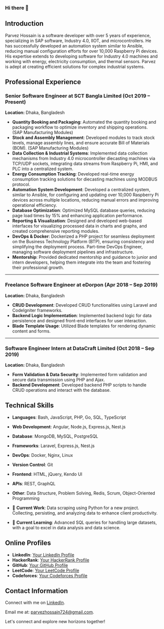 ### Hi there 👋

## Introduction

Parvez Hossain is a software developer with over 5 years of experience, specializing in SAP software, Industry
4.0, IIOT, and microcontrollers. He has successfully developed an automation system similar to Ansible,
reducing manual configuration efforts for over 10,000 Raspberry Pi devices. His expertise extends to
developing software for Industry 4.0 machines and working with energy, electricity consumption, and thermal
sensors. Parvez is adept at creating efficient solutions for complex industrial systems.

## Professional Experience

### Senior Software Engineer at SCT Bangla Limited (Oct 2019 – Present)  
**Location:** Dhaka, Bangladesh

- **Quantity Booking and Packaging**: Automated the quantity booking and packaging workflow to optimize inventory and shipping operations. (SAP Manufacturing Modules)
- **Stock and Assembly Management**: Developed modules to track stock levels, manage assembly lines, and ensure accurate Bill of Materials (BOM). (SAP Manufacturing Modules)
- **Data Collection & Industrial Systems**: Implemented data collection mechanisms from Industry 4.0 microcontroller diecasting machines via TCP/UDP sockets, integrating data streams from Raspberry Pi, HMI, and PLC into a centralized system.
- **Energy Consumption Tracking**: Developed real-time energy consumption tracking solutions for diecasting machines using MODBUS protocol.
- **Automation System Development**: Developed a centralized system, similar to Ansible, for configuring and updating over 10,000 Raspberry Pi devices across multiple locations, reducing manual errors and improving operational efficiency.
- **Database Optimization**: Optimized MySQL database queries, reducing page load times by 15% and enhancing application performance.
- **Reporting & Visualization**: Designed and developed web-based interfaces for visualizing processed data in charts and graphs, and created comprehensive reporting modules.
- **DevOps & Docker**: Dockerized a PHP project for seamless deployment on the Business Technology Platform (BTP), ensuring consistency and simplifying the deployment process. Part-time DevOps Engineer, managing software deployment pipelines and infrastructure.
- **Mentorship**: Provided dedicated mentorship and guidance to junior and intern developers, helping them integrate into the team and fostering their professional growth.

---

### Freelance Software Engineer at eDorpon (Apr 2018 – Sep 2019)  
**Location:** Dhaka, Bangladesh

- **CRUD Development**: Developed CRUD functionalities using Laravel and CodeIgniter frameworks.
- **Backend Logic Implementation**: Implemented backend logic for data persistence and designed front-end interfaces for user interaction.
- **Blade Template Usage**: Utilized Blade templates for rendering dynamic content and forms.

---

### Software Engineer Intern at DataCraft Limited (Oct 2018 – Sep 2019)  
**Location:** Dhaka, Bangladesh

- **Form Validation & Data Security**: Implemented form validation and secure data transmission using PHP and Ajax.
- **Backend Development**: Developed backend PHP scripts to handle CRUD operations and interact with the database.




## Technical Skills

- **Languages**: Bash, JavaScript, PHP, Go, SQL, TypeScript
- **Web Development**: Angular, Node.js, Express.js, Nest.js
- **Database**: MongoDB, MySQL, PostgreSQL
- **Frameworks**: Laravel, Express.js, Nest.js
- **DevOps**: Docker, Nginx, Linux
- **Version Control**: Git
- **Frontend**: HTML, jQuery, Kendo UI
- **APIs**: REST, GraphQL
- **Other**: Data Structure, Problem Solving, Redis, Scrum, Object-Oriented Programming

- 🔭 **Current Work**: Data scraping using Python for a new project. Collecting, persisting, and analyzing data to enhance client productivity.

- 🌱 **Current Learning**: Advanced SQL queries for handling large datasets, with a goal to excel in data analysis and data science.

## Online Profiles

- **LinkedIn**: [Your LinkedIn Profile](https://www.linkedin.com/in/parvez-hossain)
- **HackerRank**: [Your HackerRank Profile](https://www.hackerrank.com/profile/Parvez_Java)
- **GitHub**: [Your GitHub Profile](https://github.com/ParvezHossain)
- **LeetCode**: [Your LeetCode Profile](https://leetcode.com/your-profile)
- **Codeforces**: [Your Codeforces Profile](https://codeforces.com/profile/your-profile)


## Contact Information

Connect with me on [LinkedIn](https://www.linkedin.com/in/parvez-hossain).

Email me at: [parvezhossain724@gmail.com](mailto:parvezhossain724@gmail.com).


Let's connect and explore new horizons together!

<!--
**ParvezHossain/ParvezHossain** is a ✨ _special_ ✨ repository because its `README.md` (this file) appears on your GitHub profile.

Here are some ideas to get you started:

- 🔭 I’m currently working on ...
- 🌱 I’m currently learning ...
- 👯 I’m looking to collaborate on ...
- 🤔 I’m looking for help with ...
- 💬 Ask me about ...
- 📫 How to reach me: ...
- 😄 Pronouns: ...
- ⚡ Fun fact: ...
-->
